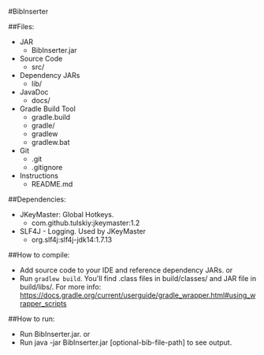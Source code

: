 #BibInserter

##Files:
- JAR
	- BibInserter.jar
- Source Code
	-  src/
- Dependency JARs
	- lib/
- JavaDoc
	- docs/
- Gradle Build Tool
	- gradle.build
	- gradle/
	- gradlew
	- gradlew.bat
- Git
	- .git
	- .gitignore
- Instructions
	- README.md

##Dependencies:
- JKeyMaster: Global Hotkeys.
	- com.github.tulskiy:jkeymaster:1.2
- SLF4J - Logging. Used by JKeyMaster
	- org.slf4j:slf4j-jdk14:1.7.13

##How to compile:
- Add source code to your IDE and reference dependency JARs.
or
- Run `gradlew build`. You'll find .class files in build/classes/ and JAR file in build/libs/. For more info: https://docs.gradle.org/current/userguide/gradle_wrapper.html#using_wrapper_scripts

##How to run:
- Run BibInserter.jar.
or
- Run java -jar BibInserter.jar [optional-bib-file-path] to see output.